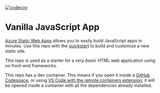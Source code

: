 
[![codecov](https://codecov.io/gh/2457104-Simphiwe/my-car-static-web-app/branch/main/graph/badge.svg?token=H34DV13HNF)](https://codecov.io/gh/2457104-Simphiwe/my-car-static-web-app)










# Vanilla JavaScript App

[Azure Static Web Apps](https://docs.microsoft.com/azure/static-web-apps/overview) allows you to easily build JavaScript apps in minutes. Use this repo with the [quickstart](https://docs.microsoft.com/azure/static-web-apps/getting-started?tabs=vanilla-javascript) to build and customize a new static site.

This repo is used as a starter for a _very basic_ HTML web application using no front-end frameworks.

This repo has a dev container. This means if you open it inside a [GitHub Codespace](https://github.com/features/codespaces), or using [VS Code with the remote containers extension](https://code.visualstudio.com/docs/remote/containers), it will be opened inside a container with all the dependencies already installed.

